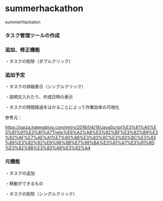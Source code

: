 # summerhackathon
summerHackaton

### タスク管理ツールの作成

### 追加、修正機能

・タスクの削除（ダブルクリック）

### 追加予定

・タスクの詳細表示（シングルクリック）

・説明文入れたり、作成日時の表示

・タスクの時間経過をはかることによって作業効率の可視化


参考元：

https://paiza.hatenablog.com/entry/2018/04/19/JavaScript%E3%81%A0%E3%81%91%E3%81%A7Trello%E9%A2%A8%E3%82%BF%E3%82%B9%E3%82%AF%E7%AE%A1%E7%90%86%E3%83%9C%E3%83%BC%E3%83%89%E3%82%92%E9%96%8B%E7%99%BA%E3%81%A7%E3%81%8D%E3%82%8B%E3%83%A9%E3%82%A4

### 元機能

・タスクの追加

・移動ができるもの

・タスクの削除（シングルクリック）
